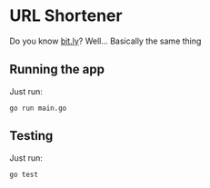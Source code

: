 # URL Shortener

Do you know [bit.ly](https://bit.ly)? Well... Basically the same thing

## Running the app
Just run:

```shell
go run main.go
```

## Testing
Just run:

```shell
go test
```
